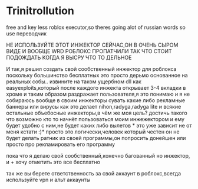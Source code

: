 # Trinitrollution
free and key less roblox executor,so theres going alot of russian words so use переводчик

НЕ ИСПОЛЬЗУЙТЕ ЭТОТ ИНЖЕКТОР СЕЙЧАС,ОН В ОЧЕНЬ СЫРОМ ВИДЕ И ВООБЩЕ WRD РОБЛОКС ПРОПАТЧИЛИ ТАК ЧТО СТОИТ ПОДОЖДАТЬ КОГДА Я ВЫСРУ ЧТО ТО ДЕЛЬНОЕ 

И так,я решил создать свой сообственный инжектор для роблокса  поскольку большинство бесплатных это просто дерьмо основанное на реальных собы.. извините
на таком ущербном dll как easyexploits,который после каждого инжекта открывает 3-4 вкладки в хроме и таким образом раздражает пользователя,я это понимаю и я не собираюсь вообще в своим инжекторы сувать какие либо рекламные баннеры или вирусы как это делает nihon,radyga,radyga lite и всякие остальные объебосные инжекторы,в чём же моя цель? достичь такого что возможно кто то начнёт пользоваться моим инжежектором и ему будет удобно с ним,не будет каких либо вылетов * это уже зависит не от меня кстати :)* просто это логически,человек который честен он не будет делать ратник из своей программы,он попросить донейшен или просто про рекламировать его программу 


пока что я делаю свой сообственный,конечно багованный но инжектор, и + хочу отметить это все бесплатно

так же вы берете ответственность за свой аккаунт в роблокс,всегда используйте vpn и альт аккаунты 



